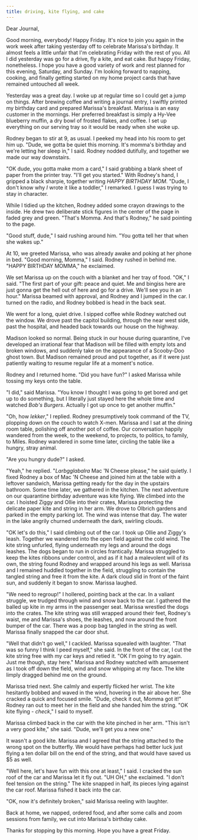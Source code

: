 ```yaml
---
title: driving, kite flying, and cake
---
```


Dear Journal,

Good morning, everybody!  Happy Friday.  It's nice to join you again
in the work week after taking yesterday off to celebrate Marissa's
birthday.  It almost feels a little unfair that I'm celebrating Friday
with the rest of you.  All I did yesterday was go for a drive, fly a
kite, and eat cake.  But happy Friday, nonetheless.  I hope you have a
good variety of work and rest planned for this evening, Saturday, and
Sunday.  I'm looking forward to napping, cooking, and finally getting
started on my home project cards that have remained untouched all
week.

Yesterday was a great day.  I woke up at regular time so I could get a
jump on things.  After brewing coffee and writing a journal entry, I
swiftly printed my birthday card and prepared Marissa's breakfast.
Marissa is an easy customer in the mornings.  Her preferred breakfast
is simply a Hy-Vee blueberry muffin, a dry bowl of frosted flakes, and
coffee.  I set up everything on our serving tray so it would be ready
when she woke up.

Rodney began to stir at 9, as usual.  I peeked my head into his room
to get him up.  "Dude, we gotta be quiet this morning.  It's momma's
birthday and we're letting her sleep in," I said.  Rodney nodded
dutifully, and together we made our way downstairs.

"OK dude, you gotta make mom a card," I said grabbing a blank sheet of
paper from the printer tray.  "I'll get you started."  With Rodney's
hand, I gripped a black sharpie, together writing _HAPPY BIRTHDAY
MOM_.  "Dude, I don't know why _I_ wrote it like a toddler," I
remarked.  I guess I was trying to stay in character.

While I tidied up the kitchen, Rodney added some crayon drawings to
the inside.  He drew two deliberate stick figures in the center of the
page in faded grey and green.  "That's Momma.  And that's Rodney," he
said pointing to the page.

"Good stuff, dude," I said rushing around him.  "You gotta tell her
that when she wakes up."

At 10, we greeted Marissa, who was already awake and poking at her
phone in bed.  "Good morning, Momma," I said.  Rodney rushed in behind
me.  "HAPPY BIRTHDAY MOMMA," he exclaimed.

We set Marissa up on the couch with a blanket and her tray of food.
"OK," I said.  "The first part of your gift: peace and quiet.  Me and
bingiss here are just gonna get the hell out of here and go for a
drive.  We'll see you in an hour."  Marissa beamed with approval, and
Rodney and I jumped in the car.  I turned on the radio, and Rodney
bobbed is head in the back seat.

We went for a long, quiet drive.  I sipped coffee while Rodney watched
out the window.  We drove past the capitol building, through the near
west side, past the hospital, and headed back towards our house on the
highway.

Madison looked so normal.  Being stuck in our house during quarantine,
I've developed an irrational fear that Madison will be filled with
empty lots and broken windows, and suddenly take on the appearance of
a Scooby-Doo ghost town.  But Madison remained proud and put together,
as if it were just patiently waiting to resume regular life at a
moment's notice.

Rodney and I returned home.  "Did you have fun?" I asked Marissa while
tossing my keys onto the table.

"I did," said Marissa.  "You know I thought I was going to get bored
and get up to do something, but I literally just stayed here the whole
time and watched _Bob's Burgers_.  Actually I got up once to get
another muffin."

"Oh, how _lekker_," I replied.  Rodney presumptively took command of
the TV, plopping down on the couch to watch X-men.  Marissa and I sat
at the dining room table, polishing off another pot of coffee.  Our
conversation happily wandered from the week, to the weekend, to
projects, to politics, to family, to Miles.  Rodney wandered in some
time later, circling the table like a hungry, stray animal.

"Are you hungry dude?" I asked.

"Yeah," he replied.  "_Larbgglabalra_ Mac 'N Cheese please," he said
quietly.  I fixed Rodney a box of Mac 'N Cheese and joined him at the
table with a leftover sandwich, Marissa getting ready for the day in
the upstairs bathroom.  Some time later, we gathered in the kitchen.
The next adventure on our quarantine birthday adventure was kite
flying.  We climbed into the car.  I hoisted Ziggy and Ollie into
their crates, Marissa protecting the delicate paper kite and string in
her arm.  We drove to Olbrich gardens and parked in the empty parking
lot.  The wind was intense that day.  The water in the lake angrily
churned underneath the dark, swirling clouds.

"OK let's do this," I said climbing out of the car.  I took up Ollie
and Ziggy's leash.  Together we wandered into the open field against
the cold wind.  The kite string unfurled, flying underneath my legs
and around the dogs leashes.  The dogs began to run in circles
frantically.  Marissa struggled to keep the kites ribbons under
control, and as if it had a malevolent will of its own, the string
found Rodney and wrapped around his legs as well.  Marissa and I
remained huddled together in the field, struggling to contain the
tangled string and free it from the kite.  A dark cloud slid in front
of the faint sun, and suddenly it began to snow.  Marissa laughed.

"We need to regroup!" I hollered, pointing back at the car.  In a
valiant struggle, we trudged through wind and snow back to the car.  I
gathered the balled up kite in my arms in the passenger seat.  Marissa
wrestled the dogs into the crates.  The kite string was still wrapped
around their feet, Rodney's waist, me and Marissa's shoes, the
leashes, and now around the front bumper of the car.  There was a poop
bag tangled in the string as well.  Marissa finally snapped the car
door shut.

"Well that didn't go well," I cackled.  Marissa squealed with
laughter.  "That was so funny I think I peed myself," she said.  In
the front of the car, I cut the kite string free with my car keys and
retied it.  "OK I'm going to try again.  Just me though, stay here."
Marissa and Rodney watched with amusement as I took off down the
field, wind and snow whipping at my face.  The kite limply dragged
behind me on the ground.

Marissa tried next.  She calmly and expertly flicked her wrist.  The
kite hesitantly bobbed and waved in the wind, hovering in the air
above her.  She cracked a quick and focused smile.  "Dude, check it
out, Momma got it!"  Rodney ran out to meet her in the field and she
handed him the string.  "OK kite flying - _check_," I said to myself.

Marissa climbed back in the car with the kite pinched in her arm.
"This isn't a very good kite," she said.  "Dude, we'll get you a new
one."

It wasn't a good kite.  Marissa and I agreed that the string attached
to the wrong spot on the butterfly.  We would have perhaps had better
luck just flying a ten dollar bill on the end of the string, and that
would have saved us $5 as well.

"Well here, let's have fun with this one at least," I said.  I cracked
the sun roof of the car and Marissa let it fly out.  "UH OH," she
exclaimed.  "I don't feel tension on the string."  The kite snapped in
half, its pieces lying against the car roof.  Marissa fished it back
into the car.

"OK, now it's definitely broken," said Marissa reeling with laughter.

Back at home, we napped, ordered food, and after some calls and zoom
sessions from family, we cut into Marissa's birthday cake.

Thanks for stopping by this morning.  Hope you have a great Friday.
